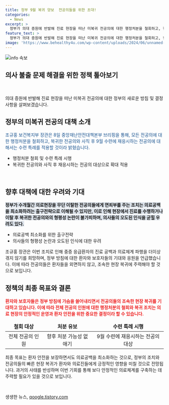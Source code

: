 ```yaml
---
title: 정부 9월 복귀 양보  전공의들을 위한 초대!
categories:
  - News
excerpt: >
  정부가 의대 증원에 반발해 진료 현장을 떠난 미복귀 전공의에 대한 행정처분을 철회하고, 향후 처분 가능성을 없애기로 발표했다. 이로써 의·정대치가 마무리될 것을 희망하며, 환자들은 전공의의 조속한 복귀를 기대하고 있다. 이번 조치는 의료공백을 최소화하기 위한 것으로 해석되지만, 형평성과 의사들의 인식 문제에 대한 우려도 있다.
feature_text: >
  정부가 의대 증원에 반발해 진료 현장을 떠난 미복귀 전공의에 대한 행정처분을 철회하고, 향후 처분 가능성을 없애기로 발표했다. 이로써 의·정대치가 마무리될 것을 희망하며, 환자들은 전공의의 조속한 복귀를 기대하고 있다. 이번 조치는 의료공백을 최소화하기 위한 것으로 해석되지만, 형평성과 의사들의 인식 문제에 대한 우려도 있다.
image: 'https://www.behealthy4u.com/wp-content/uploads/2024/06/unnamed-file.png'
---
```


<p><img src="https://www.behealthy4u.com/wp-content/uploads/2024/06/unnamed-file.png" alt="info 속보" /></p>

<h2>의사 불출 문제 해결을 위한 정책 톺아보기</h2>

<p data-ke-size="size16">&nbsp;</p>

<p>의대 증원에 반발해 진료 현장을 떠난 미복귀 전공의에 대한 정부의 새로운 방침 및 결정사항을 살펴보겠습니다.</p>

<h2 data-ke-size="size26">정부의 미복귀 전공의 대책 소개</h2>

<p><span style="color: #1a5490;">조규홍 보건복지부 장관은 8일 중앙재난안전대책본부 브리핑을 통해, 모든 전공의에 대한 행정처분을 철회하고, 복귀한 전공의와 사직 후 9월 수련에 재응시하는 전공의에 대해서는 수련 특례를 적용할 것이라 밝혔습니다.</span></p>

<ul>
<li>행정처분 철회 및 수련 특례 시행</li>
<li>복귀한 전공의와 사직 후 재응시하는 전공의 대상으로 확대 적용</li>
</ul>

<p data-ke-size="size16">&nbsp;</p>

<h2 data-ke-size="size26">향후 대책에 대한 우려와 기대</h2>

<p><b><span style="background-color: #21538527;">정부가 수개월간 의료현장을 무단 이탈한 전공의들에게 면죄부를 주는 조치는 의료공백을 최소화하려는 출구전략으로 이해될 수 있지만, 이로 인해 현장에서 진료를 수행하거나 이탈 후 복귀한 전공의와의 형평성 논란이 불가피하며, 의사들의 오도된 인식을 굳힐 우려도 있다.</span></b></p>

<ul>
<li>의료공백 최소화를 위한 출구전략</li>
<li>의사들의 형평성 논란과 오도된 인식에 대한 우려</li>
</ul>

<p>조규홍 장관은 이번 조치로 인해 중증 응급환자의 진료 공백과 의료체계 파행을 더이상 겪지 않기를 희망하며, 정부 방침에 대한 환자와 보호자들의 기대와 응원을 언급했습니다. 이에 따라 전공의들은 환자들을 외면하지 않고, 조속한 현장 복귀에 주력해야 할 것으로 보입니다.</p>

<h2 data-ke-size="size26">정책의 최종 목표와 결론</h2>

<p><b><span style="color: #ee2323;">환자와 보호자들은 정부 방침에 가슴을 쓸어내리면서 전공의들의 조속한 현장 복귀를 기대하고 있습니다. 이에 따라 전체 전공의 인원에 대한 행정처분의 철회와 복귀 조치는 의료 현장의 안정적인 운영과 환자 안전을 위한 중요한 결정이라 할 수 있습니다.</span></b></p>

<table>
<thead>
<tr>
<td style="text-align: center; height: 17px;"><b>철회 대상</b></td>
<td style="text-align: center; height: 17px;"><b>처분 유보</b></td>
<td style="text-align: center; height: 17px;"><b>수련 특례 시행</b></td>
</tr>
</thead>
<tbody>
<tr>
<td style="text-align: center; height: 17px;">전체 전공의 인원</td>
<td style="text-align: center; height: 17px;">향후 처분 가능성 없애기</td>
<td style="text-align: center; height: 17px;">9월 수련에 재응시하는 전공의 대상</td>
</tr>
</tbody>
</table>

<p>최종 목표는 환자 안전을 보장하면서도 의료공백을 최소화하는 것으로, 정부의 조치와 전공의들의 빠른 현장 복귀가 환자와 의료진들에게 긍정적인 영향을 미칠 것으로 전망됩니다. 과거의 사태를 반성하며 이번 기회를 통해 보다 안정적인 의료체계를 구축하는 데 주력할 필요가 있을 것으로 보입니다.</p>

<p data-ke-size="size16">&nbsp;</p>
생생한 뉴스, <a href="https://qoogle.tistory.com" rel="dofollow">qoogle.tistory.com</a>


